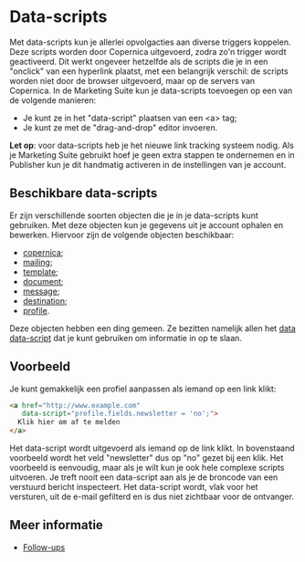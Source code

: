 # Data-scripts
Met data-scripts kun je allerlei opvolgacties aan diverse triggers
koppelen. Deze scripts worden door Copernica uitgevoerd, zodra
zo'n trigger wordt geactiveerd. Dit werkt ongeveer hetzelfde
als de scripts die je in een "onclick" van een hyperlink
plaatst, met een belangrijk verschil: de scripts worden niet
door de browser uitgevoerd, maar op de servers van Copernica.
In de Marketing Suite kun je data-scripts toevoegen op een van de volgende
manieren:

* Je kunt ze in het "data-script" plaatsen van een &lt;a&gt; tag;
* Je kunt ze met de "drag-and-drop" editor invoeren.

**Let op**: voor data-scripts heb je het nieuwe link tracking systeem nodig.
Als je Marketing Suite gebruikt hoef je geen extra stappen te ondernemen en
in Publisher kun je dit handmatig activeren in de instellingen van je account.

## Beschikbare data-scripts
Er zijn verschillende soorten objecten die je in je
data-scripts kunt gebruiken. Met deze objecten kun
je gegevens uit je account ophalen en bewerken.
Hiervoor zijn de volgende objecten beschikbaar:

* [copernica](./data-object-copernica);
* [mailing](./data-object-mailing);
* [template](./data-object-template);
* [document](./data-object-document);
* [message](./data-object-message);
* [destination](./data-object-destination);
* [profile](./data-object-profile).

Deze objecten hebben een ding gemeen. Ze bezitten namelijk
allen het [data data-script](./data-object-data)
dat je kunt gebruiken om informatie in op te slaan.

## Voorbeeld
Je kunt gemakkelijk een profiel aanpassen als iemand op een
link klikt:

```html
<a href="http://www.example.com"
   data-script="profile.fields.newsletter = 'no';">
  Klik hier om af te melden
</a>
```

Het data-script wordt uitgevoerd als iemand op de link klikt.
In bovenstaand voorbeeld wordt het veld "newsletter" dus op "no"
gezet bij een klik. Het voorbeeld is eenvoudig, maar als je wilt
kun je ook hele complexe scripts uitvoeren. Je treft nooit een
data-script aan als je de broncode van een verstuurd bericht
inspecteert. Het data-script wordt, vlak voor het versturen, uit
de e-mail gefilterd en is dus niet zichtbaar voor de ontvanger.

## Meer informatie
* [Follow-ups](./followups)
